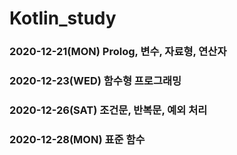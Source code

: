 # Kotlin_study

### 2020-12-21(MON) Prolog, 변수, 자료형, 연산자
### 2020-12-23(WED) 함수형 프로그래밍
### 2020-12-26(SAT) 조건문, 반복문, 예외 처리
### 2020-12-28(MON) 표준 함수
